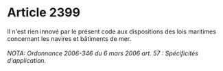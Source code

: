 # Article 2399

Il n'est rien innové par le présent code aux dispositions des lois maritimes concernant les navires et bâtiments de mer.<br/><br/><i>NOTA:  Ordonnance 2006-346 du 6 mars 2006 art. 57 : Spécificités d'application.</i>